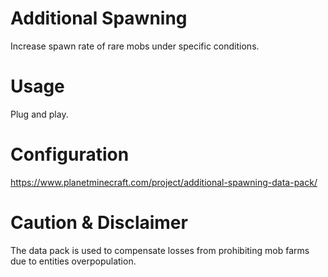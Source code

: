 # Additional Spawning
Increase spawn rate of rare mobs under specific conditions.

# Usage
Plug and play.<br>

# Configuration
https://www.planetminecraft.com/project/additional-spawning-data-pack/

# Caution & Disclaimer
The data pack is used to compensate losses from prohibiting mob farms due to entities overpopulation.
